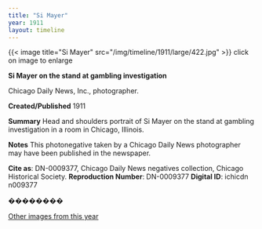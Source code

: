 ```yaml
---
title: "Si Mayer"
year: 1911
layout: timeline
---
```


{{< image title="Si Mayer" src="/img/timeline/1911/large/422.jpg" >}}
click on image to enlarge

__**Si Mayer on the stand at gambling investigation**__

Chicago Daily News, Inc., photographer.

**Created/Published**
1911

**Summary**
Head and shoulders portrait of Si Mayer on the stand at gambling investigation in a room in Chicago, Illinois.

**Notes**
This photonegative taken by a Chicago Daily News photographer may have been published in the newspaper.

__Cite as__: DN-0009377, Chicago Daily News negatives collection, Chicago Historical Society.
__Reproduction Number__: DN-0009377
__Digital ID__: ichicdn n009377

�������� 

[Other images from this year](/historical/timeline/1911)